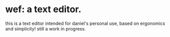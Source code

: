 # wef: a text editor.

this is a text editor intended for daniel's personal use, 
based on ergonomics and simplicity! still a work in progress.
